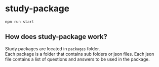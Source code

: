 # study-package
`npm run start`

## How does study-package work?
Study packages are located in `packages` folder.  
Each package is a folder that contains sub folders or json files.
Each json file contains a list of questions and answers to be used in the package.
